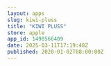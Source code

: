 ```yaml
---
layout: apps
slug: kiwi-pluss
title: "KIWI PLUSS"
store: apple
app_id: 1490566409
date: 2025-03-11T17:19:48Z
published: 2020-01-02T08:00:00Z
---
```

